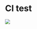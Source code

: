 # CI test
![](https://github.com/sunjon/github_actions/workflows/.github/workflows/linters.yml/badge.svg)
